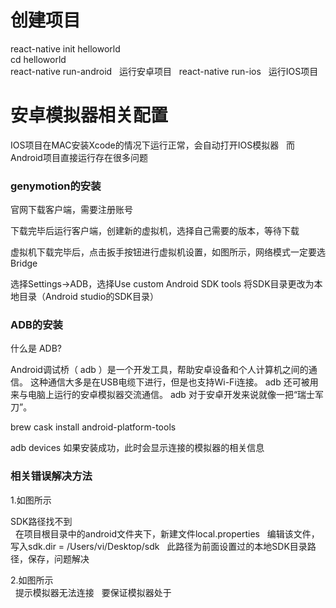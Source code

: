 # 创建项目

react-native init helloworld  
cd helloworld  
react-native run-android  
运行安卓项目  
react-native run-ios  
运行IOS项目

# 安卓模拟器相关配置

IOS项目在MAC安装Xcode的情况下运行正常，会自动打开IOS模拟器  
而Android项目直接运行存在很多问题  

### genymotion的安装

官网下载客户端，需要注册账号  

下载完毕后运行客户端，创建新的虚拟机，选择自己需要的版本，等待下载  

虚拟机下载完毕后，点击扳手按钮进行虚拟机设置，如图所示，网络模式一定要选Bridge  

选择Settings->ADB，选择Use custom Android SDK tools 将SDK目录更改为本地目录（Android studio的SDK目录）

### ADB的安装

什么是 ADB?  

Android调试桥（ adb ）是一个开发工具，帮助安卓设备和个人计算机之间的通信。 这种通信大多是在USB电缆下进行，但是也支持Wi-Fi连接。 adb 还可被用来与电脑上运行的安卓模拟器交流通信。 adb 对于安卓开发来说就像一把“瑞士军刀”。  

brew cask install android-platform-tools  

adb devices 如果安装成功，此时会显示连接的模拟器的相关信息  

### 相关错误解决方法

1.如图所示  
  
  
SDK路径找不到  
  
在项目根目录中的android文件夹下，新建文件local.properties  
编辑该文件，写入sdk.dir = /Users/vi/Desktop/sdk  
此路径为前面设置过的本地SDK目录路径，保存，问题解决  
  
2.如图所示  
  
提示模拟器无法连接  
要保证模拟器处于
